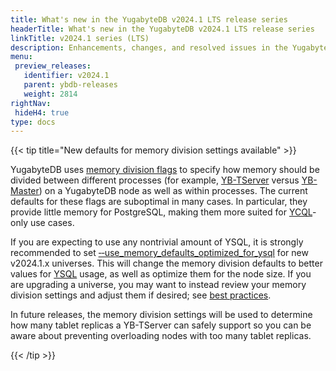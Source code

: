 ```yaml
---
title: What's new in the YugabyteDB v2024.1 LTS release series
headerTitle: What's new in the YugabyteDB v2024.1 LTS release series
linkTitle: v2024.1 series (LTS)
description: Enhancements, changes, and resolved issues in the YugabyteDB v2024.1 LTS release series recommended for production deployments.
menu:
 preview_releases:
   identifier: v2024.1
   parent: ybdb-releases
   weight: 2814
rightNav:
 hideH4: true
type: docs
---
```


{{< tip title="New defaults for memory division settings available" >}}

YugabyteDB uses [memory division flags](../../../reference/configuration/yb-master/#memory-division-flags) to specify how memory should be divided between different processes (for example, [YB-TServer](../../../architecture/yb-tserver/) versus [YB-Master](../../../architecture/yb-master/)) on a YugabyteDB node as well as within processes. The current defaults for these flags are suboptimal in many cases. In particular, they provide little memory for PostgreSQL, making them more suited for [YCQL](../../../api/ycql/)-only use cases.

If you are expecting to use any nontrivial amount of YSQL, it is strongly recommended to set [ &#8209;&#8209;use_memory_defaults_optimized_for_ysql](../../../reference/configuration/yb-tserver/#use-memory-defaults-optimized-for-ysql) for new v2024.1.x universes. This will change the memory division defaults to better values for [YSQL](../../../api/ysql/) usage, as well as optimize them for the node size. If you are upgrading a universe, you may want to instead review your memory division settings and adjust them if desired; see [best practices](../../../develop/best-practices-ysql/#minimize-the-number-of-tablets-you-need).

In future releases, the memory division settings will be used to determine how many tablet replicas a YB-TServer can safely support so you can be aware about preventing overloading nodes with too many tablet replicas.

{{< /tip >}}